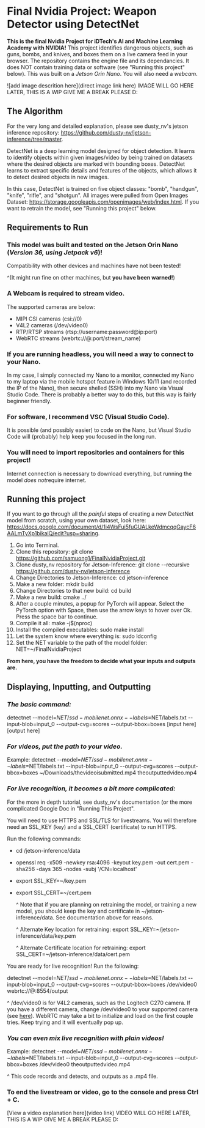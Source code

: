 # Final Nvidia Project: Weapon Detector using DetectNet

**This is the final Nvidia Project for iDTech's AI and Machine Learning Academy with NVIDIA!**
This project identifies dangerous objects, such as guns, bombs, and knives, and boxes them on a live camera feed in your browser.
The repository contains the engine file and its dependancies. It does NOT contain training data or software (see "Running this project" below).
This was built on a *Jetson Orin Nano*. You will also need a *webcam*.

![add image descrition here](direct image link here) IMAGE WILL GO HERE LATER, THIS IS A WIP GIVE ME A BREAK PLEASE D:

## The Algorithm

For the very long and detailed explanation, please see dusty_nv's jetson inference repository: https://github.com/dusty-nv/jetson-inference/tree/master.

DetectNet is a deep learning model designed for object detection. It learns to identify objects within given images/video
by being trained on datasets where the desired objects are marked with bounding boxes. DetectNet learns to
extract specific details and features of the objects, which allows it to detect desired objects in new images.

In this case, DetectNet is trained on five object classes: "bomb", "handgun", "knife", "rifle", and "shotgun". All images were
pulled from Open Images Dataset: https://storage.googleapis.com/openimages/web/index.html. If you want to retrain the model, see "Running this project" below.

## Requirements to Run

### **This model was built and tested on the Jetson Orin Nano (*Version 36, using Jetpack v6*)!** 

Compatibility with other devices and machines have not been tested!

^(It might run fine on other machines, but **you have been warned!**)

### **A Webcam is required to stream video.** 
The supported cameras are below:
- MIPI CSI cameras (csi://0)
- V4L2 cameras (/dev/video0)
- RTP/RTSP streams (rtsp://username:password@ip:port)
- WebRTC streams (webrtc://@:port/stream_name)

### **If you are running headless, you will need a way to connect to your Nano.** 
In my case, I simply connected my Nano to a monitor, connected my Nano to my laptop 
via the mobile hotspot feature in Windows 10/11 (and recorded the IP of the Nano), then secure shelled (SSH) into my Nano via Visual Studio Code. There is probably
a better way to do this, but this way is fairly beginner friendly.

### **For software, I recommend VSC (Visual Studio Code).** 
It is possible (and possibly easier) to code on the Nano, but Visual Studio Code will (probably) help keep you focused in the long run.

### **You will need to import repositories and containers for this project!** 
Internet connection is necessary to download everything, but running the model *does not*require internet.

## Running this project

If you want to go through all the *painful* steps of creating a new DetectNet model from scratch, using your own dataset, look here: https://docs.google.com/document/d/1i4WsFui5fuGUALkeWdmcqqGaycF6AALmTyXp1bikalQ/edit?usp=sharing.

1. Go into Terminal.
2. Clone this repository: git clone https://github.com/samuong1/FinalNvidiaProject.git
3. Clone dusty_nv repository for Jetson-Inference: git clone --recursive https://github.com/dusty-nv/jetson-inference
4. Change Directories to Jetson-Inference: cd jetson-inference
5. Make a new folder: mkdir build
6. Change Directories to that new build: cd build
7. Make a new build: cmake ../
8. After a couple minutes, a popup for PyTorch will appear. Select the PyTorch option with Space, then use the arrow keys to hover over Ok. Press the space bar to continue.
9. Compile it all: make -j$(nproc)
10. Install the compiled executables: sudo make install
11. Let the system know where everything is: sudo ldconfig
12. Set the NET variable to the path of the model folder: NET=~/FinalNvidiaProject

**From here, you have the freedom to decide what your inputs and outputs are.**

## Displaying, Inputting, and Outputting

### *The basic command:*

detectnet   --model=$NET/ssd-mobilenet.onnx   --labels=$NET/labels.txt   --input-blob=input_0   --output-cvg=scores   --output-bbox=boxes [input here] [output here]

### *For videos, put the path to your video.*

Example:
detectnet   --model=$NET/ssd-mobilenet.onnx   --labels=$NET/labels.txt   --input-blob=input_0   --output-cvg=scores   --output-bbox=boxes ~/Downloads/thevideoisubmitted.mp4 theoutputtedvideo.mp4

### *For live recognition, it becomes a bit more complicated:*

For the more in depth tutorial, see dusty_nv's documentation (or the more complicated Google Doc in "Running This Project".

You will need to use HTTPS and SSL/TLS for livestreams. You will therefore need an SSL_KEY (key) and a SSL_CERT (certificate) to run HTTPS.

Run the following commands:
- cd /jetson-inference/data
- openssl req -x509 -newkey rsa:4096 -keyout key.pem -out cert.pem -sha256 -days 365 -nodes -subj '/CN=localhost'
- export SSL_KEY=~/key.pem
- export SSL_CERT=~/cert.pem

    ^ Note that if you are planning on retraining the model, or training a new model, you should keep the key and certificate in ~/jetson-inference/data. See documentation 			above for reasons.
  
    ^ Alternate Key location for retraining: export SSL_KEY=~/jetson-inference/data/key.pem
  
    ^ Alternate Certificate location for retraining: export SSL_CERT=~/jetson-inference/data/cert.pem

You are ready for live recognition! Run the following:

detectnet   --model=$NET/ssd-mobilenet.onnx   --labels=$NET/labels.txt   --input-blob=input_0   --output-cvg=scores   --output-bbox=boxes /dev/video0 webrtc://@:8554/output

^ /dev/video0 is for V4L2 cameras, such as the Logitech C270 camera. If you have a different camera, change /dev/video0 to your supported camera (see [here](url)).
WebRTC may take a bit to initialize and load on the first couple tries. Keep trying and it will eventually pop up.

### *You can even mix live recognition with plain videos!*

Example:
detectnet   --model=$NET/ssd-mobilenet.onnx   --labels=$NET/labels.txt   --input-blob=input_0   --output-cvg=scores   --output-bbox=boxes /dev/video0 theoutputtedvideo.mp4

^ This code records and detects, and outputs as a .mp4 file.

### **To end the livestream or video, go to the console and press Ctrl + C.**

[View a video explanation here](video link) VIDEO WILL GO HERE LATER, THIS IS A WIP GIVE ME A BREAK PLEASE D:
